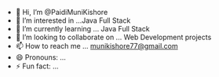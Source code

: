 - 👋 Hi, I’m @PaidiMuniKishore
- 👀 I’m interested in ...Java Full Stack
- 🌱 I’m currently learning ... Java Full Stack
- 💞️ I’m looking to collaborate on ... Web Development projects
- 📫 How to reach me ... munikishore77@gmail.com
- 😄 Pronouns: ...
- ⚡ Fun fact: ...

<!---
PaidiMuniKishore/PaidiMuniKishore is a ✨ special ✨ repository because its `README.md` (this file) appears on your GitHub profile.
You can click the Preview link to take a look at your changes.
--->

